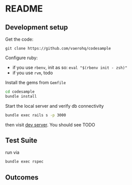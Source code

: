 # README





## Development setup


Get the code:

`git clone https://github.com/vaerohq/codesample`


Configure ruby:

* if you use `rbenv`, init as so: `eval "$(rbenv init - zsh)"`
* if you use `rvm`, todo

Install the gems from `Gemfile`

```bash
cd codesample
bundle install
```

Start the local server and verify db connectivity

```bash
bundle exec rails s -p 3000
```

then visit [dev server](http://localhost:3000).  You should see TODO


## Test Suite

run via

```bash
bundle exec rspec
```


## Outcomes

